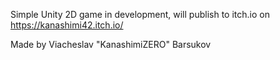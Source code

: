 Simple Unity 2D game in development, will publish to itch.io on https://kanashimi42.itch.io/

Made by Viacheslav "KanashimiZERO" Barsukov
